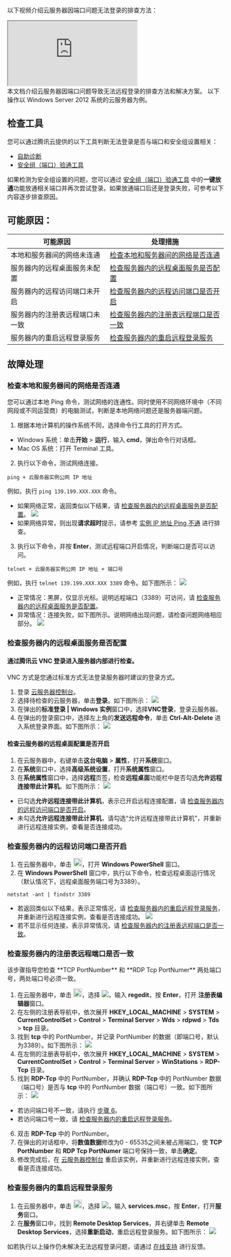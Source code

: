 以下视频介绍云服务器因端口问题无法登录的排查方法：
<div class="doc-video-mod"><iframe src="https://cloud.tencent.com/edu/learning/quick-play/3400-60003?source=gw.doc.media&withPoster=1&notip=1"></iframe></div>
本文档介绍云服务器因端口问题导致无法远程登录的排查方法和解决方案。


<dx-alert infotype="explain" title="">
以下操作以 Windows Server 2012 系统的云服务器为例。
</dx-alert>



## 检查工具
您可以通过腾讯云提供的以下工具判断无法登录是否与端口和安全组设置相关：
- [自助诊断](https://console.cloud.tencent.com/workorder/check) 
- [安全组（端口）验通工具](https://console.cloud.tencent.com/vpc/helper) 

如果检测为安全组设置的问题，您可以通过 [安全组（端口）验通工具](https://console.cloud.tencent.com/vpc/helper) 中的**一键放通**功能放通相关端口并再次尝试登录。如果放通端口后还是登录失败，可参考以下内容逐步排查原因。


## 可能原因：
<table>
<thead>
  <tr>
    <th>可能原因</th>
    <th>处理措施</th>
  </tr>
</thead>
<tbody>
  <tr>
    <td>本地和服务器间的网络未连通</td>
    <td ><a href="#F1">检查本地和服务器间的网络是否连通</a></td>
  </tr>
  <tr>
    <td>服务器内的远程桌面服务未配置</td>
    <td><a href="#F2">检查服务器内的远程桌面服务是否配置</a></td>
  </tr>
  <tr>
    <td>服务器内的远程访问端口未开启</td>
    <td><a href="#F3">检查服务器内的远程访问端口是否开启</a></td>
  </tr>
  <tr>
    <td>服务器内的注册表远程端口未一致</td>
    <td><a href="#F5">检查服务器内的注册表远程端口是否一致</a></td>
  </tr>
  <tr>
    <td>服务器内的重启远程登录服务</td>
    <td><a href="#F4">检查服务器内的重启远程登录服务</a></td>
  </tr>
</tbody>
</table>


## 故障处理

### 检查本地和服务器间的网络是否连通[](id:F1)

您可以通过本地 Ping 命令，测试网络的连通性。同时使用不同网络环境中（不同网段或不同运营商）的电脑测试，判断是本地网络问题还是服务器端问题。

1. 根据本地计算机的操作系统不同，选择命令行工具的打开方式。
 - Windows 系统：单击**开始** > **运行**，输入 **cmd**，弹出命令行对话框。
 - Mac OS 系统：打开 Terminal 工具。
2. 执行以下命令，测试网络连接。
```
ping + 云服务器实例公网 IP 地址
```
例如，执行 `ping 139.199.XXX.XXX` 命令。
 - 如果网络正常，返回类似以下结果，请 [检查服务器内的远程桌面服务是否配置](#F2)。
![](//mc.qcloudimg.com/static/img/9596963f31d642deb9417e0a7c0a4085/image.png)
 - 如果网络异常，则出现**请求超时**提示，请参考 [实例 IP 地址 Ping 不通](https://cloud.tencent.com/document/product/213/14639) 进行排查。
3. 执行以下命令，并按 **Enter**，测试远程端口开启情况，判断端口是否可以访问。
```
telnet + 云服务器实例公网 IP 地址 + 端口号
```
例如，执行 `telnet 139.199.XXX.XXX 3389` 命令。如下图所示：
![](//mc.qcloudimg.com/static/img/e18be3704977545d5c952d3a583f2ccc/image.png)
 - 正常情况：黑屏，仅显示光标。说明远程端口（3389）可访问，请 [检查服务器内的远程桌面服务是否配置](#F2)。
 - 异常情况：连接失败，如下图所示。说明网络出现问题，请检查问题网络相应部分。
 ![](//mc.qcloudimg.com/static/img/4b3d0e492b8c005fb1a43bc0cbd1496c/image.png)
 

### 检查服务器内的远程桌面服务是否配置[](id:F2)

#### 通过腾讯云 VNC 登录进入服务器内部进行检查。

<dx-alert infotype="explain" title="">
VNC 方式是您通过标准方式无法登录服务器时建议的登录方式。
</dx-alert>


1. 登录 [云服务器控制台](https://console.cloud.tencent.com/cvm)。
2. 选择待检查的云服务器，单击**登录**。如下图所示：
![](https://main.qcloudimg.com/raw/038fce530c6c6827796e51d896306a93.png)
3. 在弹出的**标准登录 | Windows 实例**窗口中，选择**VNC登录**，登录云服务器。
4. 在弹出的登录窗口中，选择左上角的**发送远程命令**，单击 **Ctrl-Alt-Delete** 进入系统登录界面。如下图所示：
![](https://main.qcloudimg.com/raw/2dec43fa6ddb5e442da59c75f7a34b0f.png)

#### 检查云服务器的远程桌面配置是否开启

1. 在云服务器中，右键单击**这台电脑** > **属性**，打开**系统**窗口。
2. 在**系统**窗口中，选择**高级系统设置**，打开**系统属性**窗口。
3. 在**系统属性**窗口中，选择**远程**页签，检查**远程桌面**功能栏中是否勾选**允许远程连接带此计算机**。如下图所示：
![](https://main.qcloudimg.com/raw/7cadb6d62af77f7035d973283b104ac8.png)
 - 已勾选**允许远程连接带此计算机**，表示已开启远程连接配置，请 [检查服务器内的远程访问端口是否开启](#F3)。
 - 未勾选**允许远程连接带此计算机**，请勾选“允许远程连接带此计算机”，并重新进行远程连接实例，查看是否连接成功。


### 检查服务器内的远程访问端口是否开启[](id:F3)

1. 在云服务器中，单击 <img style="width:20px; max-width: inherit;" src="https://main.qcloudimg.com/raw/f0c84862ef30956c201c3e7c85a26eec.png" />，打开 **Windows PowerShell** 窗口。
2. 在 **Windows PowerShell** 窗口中，执行以下命令，检查远程桌面运行情况（默认情况下，远程桌面服务端口号为3389）。
```shellsession
netstat -ant | findstr 3389
```
 - 若返回类似以下结果，表示正常情况，请 [检查服务器内的重启远程登录服务](#F4)，并重新进行远程连接实例，查看是否连接成功。
![](//mc.qcloudimg.com/static/img/45484df01fb678058a23c2f2e122eee1/image.png)
 - 若不显示任何连接，表示异常情况，请 [检查服务器内的注册表远程端口是否一致](#F5)。


### 检查服务器内的注册表远程端口是否一致[](id:F5)

<dx-alert infotype="notice" title="">
该步骤指导您检查 **TCP PortNumber** 和 **RDP Tcp PortNumer** 两处端口号，两处端口号必须一致。
</dx-alert>


1. 在云服务器中，单击 <img style="width:20px; max-width: inherit;" src="https://main.qcloudimg.com/raw/87d894e564b7e837d9f478298cf2e292.png" />，选择 <img src="https://main.qcloudimg.com/raw/5b5e3abb2f39cb719a4119ba77b74447.png" style="margin: 0;"></img>，输入 **regedit**，按 **Enter**，打开 **注册表编辑器**窗口。
2. 在左侧的注册表导航中，依次展开 **HKEY_LOCAL_MACHINE** > **SYSTEM** > **CurrentControlSet** > **Control** > **Terminal Server** > **Wds** > **rdpwd** > **Tds** > **tcp** 目录。
3. 找到 **tcp** 中的 PortNumber，并记录 PortNumber 的数据（即端口号，默认为3389）。如下图所示：
![](https://main.qcloudimg.com/raw/b091a78772809748d39b067b27f8604d.png)
4. 在左侧的注册表导航中，依次展开 **HKEY_LOCAL_MACHINE** > **SYSTEM** > **CurrentControlSet** > **Control** > **Terminal Server** > **WinStations** > **RDP-Tcp** 目录。
5. 找到 **RDP-Tcp** 中的 PortNumber，并确认 **RDP-Tcp** 中的 PortNumber 数据（端口号）是否与 **tcp** 中的 PortNumber 数据（端口号）一致。如下图所示：
![](https://main.qcloudimg.com/raw/8240dd43dcb3ca246caf3397e4a1e84f.png)
 - 若访问端口号不一致，请执行 [步骤 6](#F5_step6)。
 - 若访问端口号一致，请 [检查服务器内的重启远程登录服务](#F4)。
6. 双击 **RDP-Tcp** 中的 PortNumber。
7. 在弹出的对话框中，将**数值数据**修改为0 - 65535之间未被占用端口，使 **TCP PortNumber** 和 **RDP Tcp PortNumer** 端口号保持一致，单击**确定**。
7. 修改完成后，在 [云服务器控制台](https://console.cloud.tencent.com/cvm) 重启该实例，并重新进行远程连接实例，查看是否连接成功。



### 检查服务器内的重启远程登录服务[](id:F4)

1. 在云服务器中，单击 <img style="width:20px; max-width: inherit;" src="https://main.qcloudimg.com/raw/87d894e564b7e837d9f478298cf2e292.png" />，选择 <img src="https://main.qcloudimg.com/raw/5b5e3abb2f39cb719a4119ba77b74447.png" style="margin: 0;"></img>，输入 **services.msc**，按 **Enter**，打开**服务**窗口。
2. 在**服务**窗口中，找到 **Remote Desktop Services**，并右键单击 **Remote Desktop Services**，选择**重新启动**，重启远程登录服务。如下图所示：
![](https://main.qcloudimg.com/raw/6fe2b272cb191fc2fab71a1ea7fe9dd3.png)

如若执行以上操作仍未解决无法远程登录问题，请通过 [在线支持](https://cloud.tencent.com/online-service?from=doc_213) 进行反馈。

